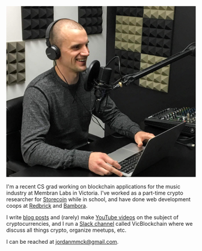 <img src="/public/images/fault_tolerant_2_headshot_close.jpg" id="headshot" alt="headshot"/>

I'm a recent CS grad working on blockchain applications for the music industry at Membran Labs in Victoria.
I've worked as a part-time crypto researcher for [Storecoin](http://storeco.in/) while in school, and have done web development coops at [Redbrick](https://rdbrck.com/) and [Bambora](https://www.bambora.com/en/us/).

I write [blog posts](https://medium.com/@jordanmmck) and (rarely) make [YouTube videos](https://www.youtube.com/user/Brock34Landers) on the subject of cryptocurrencies, and I run a [Slack channel](https://vicblockchain.now.sh/) called VicBlockchain where we discuss all things crypto, organize meetups, etc.

I can be reached at [jordanmmck@gmail.com](mailto:jordanmmck@gmail.com).

